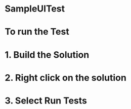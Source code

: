 # SampleUITest
# To run the Test
# 1. Build the Solution
# 2. Right click on the solution
# 3. Select Run Tests
